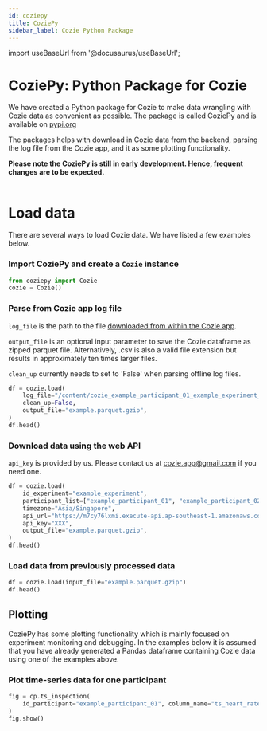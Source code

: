 ```yaml
---
id: coziepy
title: CoziePy
sidebar_label: Cozie Python Package
---
```



import useBaseUrl from '@docusaurus/useBaseUrl';

# CoziePy: Python Package for Cozie

We have created a Python package for Cozie to make data wrangling with Cozie data as convenient as possible. The package is called CoziePy and is available on [pypi.org](https://pypi.org/project/coziepy/)

The packages helps with download in Cozie data from the backend, parsing the log file from the Cozie app, and it as some plotting functionality. 

<b>
Please note the CoziePy is still in early development. Hence, frequent changes are to be expected.
</b>

<br/>
<br/>


# Load data
There are several ways to load Cozie data. We have listed a few examples below.

### Import CoziePy and create a `Cozie` instance
```python
from coziepy import Cozie
cozie = Cozie()
```

### Parse from Cozie app log file
`log_file` is the path to the file [downloaded from within the Cozie app](/docs/download_data/download).


`output_file` is an optional input parameter to save the Cozie dataframe as zipped parquet file. Alternatively, .csv is also a valid file extension but results in approximately ten times larger files.

`clean_up` currently needs to set to 'False' when parsing offline log files.
```python
df = cozie.load(
    log_file="/content/cozie_example_participant_01_example_experiment_logs.txt",
    clean_up=False,
    output_file="example.parquet.gzip",
)
df.head()
```

### Download data using the web API
`api_key` is provided by us. Please contact us at cozie.app@gmail.com if you need one.
```python
df = cozie.load(
    id_experiment="example_experiment",
    participant_list=["example_participant_01", "example_participant_02"],
    timezone="Asia/Singapore",
    api_url="https://m7cy76lxmi.execute-api.ap-southeast-1.amazonaws.com/default/cozie-apple-researcher-read-influx",
    api_key="XXX",
    output_file="example.parquet.gzip",
)
df.head()

```

### Load data from previously processed data
```python
df = cozie.load(input_file="example.parquet.gzip")
df.head()
```

## Plotting
CoziePy has some plotting functionality which is mainly focused on experiment monitoring and debugging. In the examples below it is assumed that you have already generated a Pandas dataframe containing Cozie data using one of the examples above.

### Plot time-series data for one participant
```python
fig = cp.ts_inspection(
    id_participant="example_participant_01", column_name="ts_heart_rate"
)
fig.show()
```